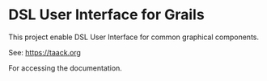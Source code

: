 # DSL User Interface for Grails

This project enable DSL User Interface for common graphical components.

See:
https://taack.org

For accessing the documentation.
